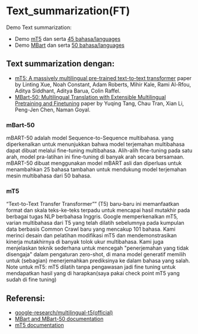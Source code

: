 # Text_summarization(FT)

Demo Text summarization:
- Demo [mT5](https://huggingface.co/spaces/Sultannn/Text_summarization_with-MT5) dan serta [45 bahasa/languages](https://huggingface.co/csebuetnlp/mT5_multilingual_XLSum#benchmarks) 
- Demo [MBart](https://huggingface.co/spaces/Sultannn/Text_summarization_with-MBART) dan serta [50 bahasa/languages](https://huggingface.co/facebook/mbart-large-50#languages-covered)  


## Text summarization dengan:
- [mT5: A massively multilingual pre-trained text-to-text transformer](https://arxiv.org/abs/2010.11934) paper by Linting Xue, Noah Constant, Adam Roberts, Mihir Kale, Rami Al-Rfou, Aditya Siddhant, Aditya Barua, Colin Raffel.
- [MBart-50: Multilingual Translation with Extensible Multilingual Pretraining and Finetuning](https://arxiv.org/abs/2008.00401) paper by Yuqing Tang, Chau Tran, Xian Li, Peng-Jen Chen, Naman Goyal. 

### mBart-50
mBART-50 adalah model Sequence-to-Sequence multibahasa. yang diperkenalkan untuk menunjukkan bahwa model terjemahan multibahasa dapat dibuat melalui fine-tuning multibahasa. Alih-alih fine-tuning pada satu arah, model pra-latihan ini fine-tuning di banyak arah secara bersamaan. mBART-50 dibuat menggunakan model mBART asli dan diperluas untuk menambahkan 25 bahasa tambahan untuk mendukung model terjemahan mesin multibahasa dari 50 bahasa.

### mT5
“Text-to-Text Transfer Transformer”” (T5) baru-baru ini memanfaatkan format dan skala teks-ke-teks terpadu untuk mencapai hasil mutakhir pada berbagai tugas NLP berbahasa Inggris. Google memperkenalkan mT5, varian multibahasa dari T5 yang telah dilatih sebelumnya pada kumpulan data berbasis Common Crawl baru yang mencakup 101 bahasa. Kami merinci desain dan pelatihan modifikasi mT5 dan mendemonstrasikan kinerja mutakhirnya di banyak tolok ukur multibahasa. Kami juga menjelaskan teknik sederhana untuk mencegah "penerjemahan yang tidak disengaja" dalam pengaturan zero-shot, di mana model generatif memilih untuk (sebagian) menerjemahkan prediksinya ke dalam bahasa yang salah.
Note untuk mT5: mT5 dilatih tanpa pengawasan jadi fine tuning untuk mendapatkan hasil yang di harapkan(saya pakai check point mT5 yang sudah di fine tuning) 

## Referensi:
 
- [google-research/multilingual-t5(official)](https://github.com/google-research/multilingual-t5)
- [MBart and MBart-50 documentation](https://huggingface.co/docs/transformers/model_doc/mbart)
- [mT5 documentation](https://huggingface.co/docs/transformers/model_doc/mt5)
